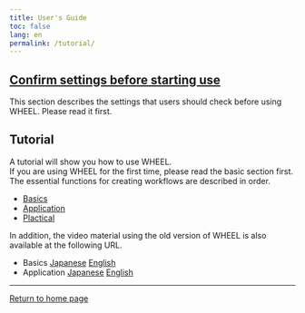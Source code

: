 ```yaml
---
title: User's Guide
toc: false
lang: en
permalink: /tutorial/
---
```


## [Confirm settings before starting use]({{site.baseurl}}/preparation_for_use/)
This section describes the settings that users should check before using WHEEL. Please read it first.

## Tutorial
A tutorial will show you how to use WHEEL.  
If you are using WHEEL for the first time, please read the basic section first. The essential functions for creating workflows are described in order.
 * [Basics](1_basic_tutorial/)
 * [Application](2_advanced_tutorial/)
 * [Plactical](3_application_tutorial/)

In addition, the video material using the old version of WHEEL is also available at the following URL.  
 * Basics [Japanese](https://youtu.be/1sh_XA6o7Zw) [English](https://youtu.be/10FP6lnVISk)  
 * Application [Japanese](https://youtu.be/1c-88BGdhPM) [English](https://youtu.be/XR-zGcDhR50)



--------
[Return to home page]({{site.baseurl}}/)
